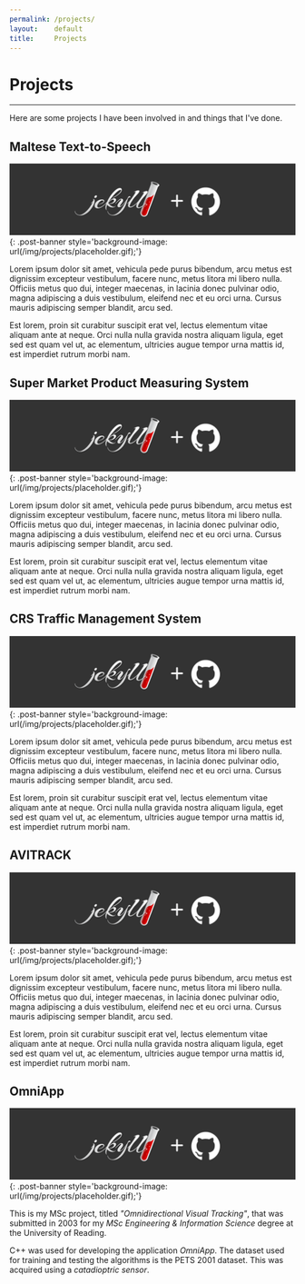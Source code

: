 ```yaml
---
permalink: /projects/
layout:    default
title:     Projects
---
```


# Projects
------------------

Here are some projects I have been involved in and things that I've done.

## Maltese Text-to-Speech 

[![ArkOwl Logo](/img/projects/placeholder.gif)](/projects/my_project){: .post-banner style='background-image: url(/img/projects/placeholder.gif);'}

Lorem ipsum dolor sit amet, vehicula pede purus bibendum, arcu metus est dignissim excepteur vestibulum, facere nunc, metus litora mi libero nulla. Officiis metus quo dui, integer maecenas, in lacinia donec pulvinar odio, magna adipiscing a duis vestibulum, eleifend nec et eu orci urna. Cursus mauris adipiscing semper blandit, arcu sed. 

Est lorem, proin sit curabitur suscipit erat vel, lectus elementum vitae aliquam ante at neque. Orci nulla nulla gravida nostra aliquam ligula, eget sed est quam vel ut, ac elementum, ultricies augue tempor urna mattis id, est imperdiet rutrum morbi nam. 


## Super Market Product Measuring System

[![ArkOwl Logo](/img/projects/placeholder.gif)](/projects/my_project){: .post-banner style='background-image: url(/img/projects/placeholder.gif);'}

Lorem ipsum dolor sit amet, vehicula pede purus bibendum, arcu metus est dignissim excepteur vestibulum, facere nunc, metus litora mi libero nulla. Officiis metus quo dui, integer maecenas, in lacinia donec pulvinar odio, magna adipiscing a duis vestibulum, eleifend nec et eu orci urna. Cursus mauris adipiscing semper blandit, arcu sed. 

Est lorem, proin sit curabitur suscipit erat vel, lectus elementum vitae aliquam ante at neque. Orci nulla nulla gravida nostra aliquam ligula, eget sed est quam vel ut, ac elementum, ultricies augue tempor urna mattis id, est imperdiet rutrum morbi nam. 


## CRS Traffic Management System

[![FullMonte Logo](/img/projects/placeholder.gif)](/projects/my_project){: .post-banner style='background-image: url(/img/projects/placeholder.gif);'}

Lorem ipsum dolor sit amet, vehicula pede purus bibendum, arcu metus est dignissim excepteur vestibulum, facere nunc, metus litora mi libero nulla. Officiis metus quo dui, integer maecenas, in lacinia donec pulvinar odio, magna adipiscing a duis vestibulum, eleifend nec et eu orci urna. Cursus mauris adipiscing semper blandit, arcu sed. 

Est lorem, proin sit curabitur suscipit erat vel, lectus elementum vitae aliquam ante at neque. Orci nulla nulla gravida nostra aliquam ligula, eget sed est quam vel ut, ac elementum, ultricies augue tempor urna mattis id, est imperdiet rutrum morbi nam. 


## AVITRACK

[![FullMonte Logo](/img/projects/placeholder.gif)](/projects/my_project){: .post-banner style='background-image: url(/img/projects/placeholder.gif);'}

Lorem ipsum dolor sit amet, vehicula pede purus bibendum, arcu metus est dignissim excepteur vestibulum, facere nunc, metus litora mi libero nulla. Officiis metus quo dui, integer maecenas, in lacinia donec pulvinar odio, magna adipiscing a duis vestibulum, eleifend nec et eu orci urna. Cursus mauris adipiscing semper blandit, arcu sed. 

Est lorem, proin sit curabitur suscipit erat vel, lectus elementum vitae aliquam ante at neque. Orci nulla nulla gravida nostra aliquam ligula, eget sed est quam vel ut, ac elementum, ultricies augue tempor urna mattis id, est imperdiet rutrum morbi nam. 


## OmniApp

[![ArkOwl Logo](/img/projects/placeholder.gif)](/projects/omniapp){: .post-banner style='background-image: url(/img/projects/placeholder.gif);'}

This is my MSc project, titled *"Omnidirectional Visual Tracking"*, that was submitted 
in 2003 for my *MSc Engineering & Information Science* degree at the University of Reading.

C++ was used for developing the application *OmniApp*. The dataset used for training and testing the algorithms is the PETS 2001 dataset. This was acquired using a *catadioptric sensor*.

